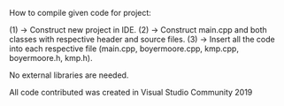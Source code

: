 How to compile given code for project:

(1) -> Construct new project in IDE.
(2) -> Construct main.cpp and both classes with respective header and source files.
(3) -> Insert all the code into each respective file (main.cpp, boyermoore.cpp, kmp.cpp, boyermoore.h, kmp.h).

No external libraries are needed.

All code contributed was created in Visual Studio Community 2019
